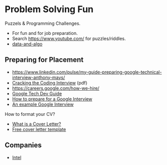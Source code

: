 Problem Solving Fun
=======================

Puzzels & Programming Challenges.

* For fun and for job preparation.
* Search <https://www.youtube.com/> for puzzles/riddles.
* [data-and-algo](../data-and-algo/index.html)


Preparing for Placement
-----------------------
* <https://www.linkedin.com/pulse/my-guide-preparing-google-technical-interview-anthony-mays/>
* [Cracking the Coding Interview](CTCI.pdf) (pdf)
* <https://careers.google.com/how-we-hire/>
* [Google Tech Dev Guide](https://techdevguide.withgoogle.com/?_ga=2.154606392.1094067894.1619016837-1779605689.1619016837)
* [How to prepare for a Google Interview](https://www.youtube.com/watch?v=ko-KkSmp-Lk)
* [An example Google Interview](https://www.youtube.com/watch?v=XKu_SEDAykw)

How to format your CV?
* [What is a Cover Letter?](https://www.reed.co.uk/career-advice/what-is-a-cover-letter/)
* [Free cover letter template](https://www.reed.co.uk/career-advice/free-cover-letter-template/)


Companies
---------------------
* [Intel](intel/index.html)


